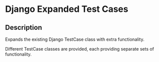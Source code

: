 # Django Expanded Test Cases


## Description

Expands the existing Django TestCase class with extra functionality.

Different TestCase classes are provided, each providing separate sets of functionality.
